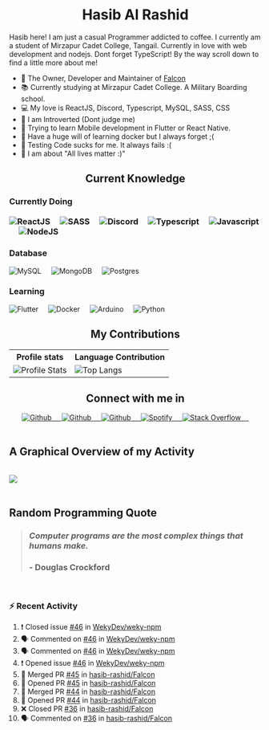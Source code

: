 <h1 align="center"><b>Hasib Al Rashid</b></h1>

<p>Hasib here! I am just a casual Programmer addicted to coffee. I currently am a student of Mirzapur Cadet College, Tangail. Currently in love with web development and nodejs. Dont forget TypeScript! By the way scroll down to find a little more about me!</p>

- 🔭 The Owner, Developer and Maintainer of [Falcon](https://github.com/hasib-rashid/Falcon)
- 📚 Currently studying at Mirzapur Cadet College. A Military Boarding school.
- 💻 My love is ReactJS, Discord, Typescript, MySQL, SASS, CSS
- 👦 I am Introverted (Dont judge me)
- 📱 Trying to learn Mobile development in Flutter or React Native.
- 🐳 Have a huge will of learning docker but I always forget ;(
- 🧪 Testing Code sucks for me. It always fails :(
- 🤼 I am about "All lives matter :)"

<h2 align="center">Current Knowledge</h2>

<h3>Currently Doing
<br>
<br>
<div>
<img src="https://img.shields.io/badge/-ReactJS-black?style=flat-square&amp;logo=React" alt="ReactJS">&nbsp;&nbsp;&nbsp;&nbsp;
<img src="https://img.shields.io/badge/-SASS-black?style=flat-square&amp;logo=SASS" alt="SASS">&nbsp;&nbsp;&nbsp;&nbsp;
<img src="https://img.shields.io/badge/-DiscordJS-black?style=flat-square&amp;logo=Discord" alt="Discord">&nbsp;&nbsp;&nbsp;&nbsp;
<img src="https://img.shields.io/badge/-Typescript-black?style=flat-square&amp;logo=Typescript" alt="Typescript">&nbsp;&nbsp;&nbsp;&nbsp;
<img src="https://img.shields.io/badge/-Javascript-black?style=flat-square&amp;logo=Javascript" alt="Javascript">&nbsp;&nbsp;&nbsp;&nbsp;
<img src="https://img.shields.io/badge/-NodeJS-black?style=flat-square&amp;logo=nodedotjs" alt="NodeJS">&nbsp;&nbsp;&nbsp;&nbsp;
</div>
<h3>Database</h3>
<div>
<img src="https://img.shields.io/badge/-MySQL-black?style=flat-square&amp;logo=mysql" alt="MySQL">&nbsp;&nbsp;&nbsp;&nbsp;
<img src="https://img.shields.io/badge/-MongoDB-black?style=flat-square&amp;logo=mongodb" alt="MongoDB">&nbsp;&nbsp;&nbsp;&nbsp;
<img src="https://img.shields.io/badge/-Postgres-black?style=flat-square&amp;logo=postgresql" alt="Postgres">&nbsp;&nbsp;&nbsp;&nbsp;
</div>
<h3>Learning</h3>
<div>
<img src="https://img.shields.io/badge/-Flutter-black?style=flat-square&amp;logo=flutter" alt="Flutter">&nbsp;&nbsp;&nbsp;&nbsp;
<img src="https://img.shields.io/badge/-Docker-black?style=flat-square&amp;logo=docker" alt="Docker">&nbsp;&nbsp;&nbsp;&nbsp;
<img src="https://img.shields.io/badge/-Arduino-black?style=flat-square&amp;logo=arduino" alt="Arduino">&nbsp;&nbsp;&nbsp;&nbsp;
<img src="https://img.shields.io/badge/-Python-black?style=flat-square&amp;logo=python" alt="Python">&nbsp;&nbsp;&nbsp;&nbsp;
</div>

<h2 align="center">My Contributions</h2>
<p align="center">
   <table>
      <tr>
       <th>Profile stats  </th>
       <th>Language Contribution</th>
     </tr>
      <tr>
       <td><img alt="Profile Stats" src="https://github-readme-stats.vercel.app/api?username=hasib-rashid&show_icons=true&theme=tokyonight"> </td>
       <td><img alt="Top Langs" src="https://github-readme-stats.vercel.app/api/top-langs/?username=hasib-rashid&langs_count=10&theme=tokyonight&layout=compact&hide=html"> </td>
     </tr>
   </table>
</p>

<h2 align="center">Connect with me in</h2>
<div align="center">
<a href="https://github.com/hasib-rashid">
  <img src="https://img.shields.io/badge/-Github-black?style=flat-square&amp;logo=github" alt="Github">&nbsp;&nbsp;&nbsp;&nbsp;
</a>
<a href="https://hasibrashid.tk">
  <img src="https://img.shields.io/badge/-Website-black?style=flat-square&amp;logo=circle" alt="Github">&nbsp;&nbsp;&nbsp;&nbsp;
</a><a href="https://dev.to/hasibrashid">
  <img src="https://img.shields.io/badge/-Dev.to-black?style=flat-square&amp;logo=dev.to" alt="Github">&nbsp;&nbsp;&nbsp;&nbsp;
</a><a href="https://open.spotify.com/user/2gm5rrycgg6pu4rdxq3tcc9lx">
  <img src="https://img.shields.io/badge/-Spotify-black?style=flat-square&amp;logo=spotify" alt="Spotify">&nbsp;&nbsp;&nbsp;&nbsp;
</a><a href="https://github.com/hasib-rashid">
  <img src="https://img.shields.io/badge/-Stack Overflow-black?style=flat-square&amp;logo=stack-overflow" alt="Stack Overflow">&nbsp;&nbsp;&nbsp;&nbsp;
</a>
</div>

<br>
<h2>A Graphical Overview of my Activity</h2>
<br>
<img src="https://activity-graph.herokuapp.com/graph?username=hasib-rashid&theme=github"></img>

<br>
<br>
<h2>Random Programming Quote</h2>


<!--PROGRAMMING-QUOTE-BOT:start-->
<blockquote> <h3> <i> Computer programs are the most complex things that humans make. </i> </h3>
<h3> - <b>Douglas Crockford</b> </h3> </blockquote>
<br>
<!--PROGRAMMING-QUOTE-BOT:end-->

### :zap: Recent Activity

<!--START_SECTION:activity-->
1. ❗️ Closed issue [#46](https://github.com/WekyDev/weky-npm/issues/46) in [WekyDev/weky-npm](https://github.com/WekyDev/weky-npm)
2. 🗣 Commented on [#46](https://github.com/WekyDev/weky-npm/issues/46) in [WekyDev/weky-npm](https://github.com/WekyDev/weky-npm)
3. 🗣 Commented on [#46](https://github.com/WekyDev/weky-npm/issues/46) in [WekyDev/weky-npm](https://github.com/WekyDev/weky-npm)
4. ❗️ Opened issue [#46](https://github.com/WekyDev/weky-npm/issues/46) in [WekyDev/weky-npm](https://github.com/WekyDev/weky-npm)
5. 🎉 Merged PR [#45](https://github.com/hasib-rashid/Falcon/pull/45) in [hasib-rashid/Falcon](https://github.com/hasib-rashid/Falcon)
6. 💪 Opened PR [#45](https://github.com/hasib-rashid/Falcon/pull/45) in [hasib-rashid/Falcon](https://github.com/hasib-rashid/Falcon)
7. 🎉 Merged PR [#44](https://github.com/hasib-rashid/Falcon/pull/44) in [hasib-rashid/Falcon](https://github.com/hasib-rashid/Falcon)
8. 💪 Opened PR [#44](https://github.com/hasib-rashid/Falcon/pull/44) in [hasib-rashid/Falcon](https://github.com/hasib-rashid/Falcon)
9. ❌ Closed PR [#36](https://github.com/hasib-rashid/Falcon/pull/36) in [hasib-rashid/Falcon](https://github.com/hasib-rashid/Falcon)
10. 🗣 Commented on [#36](https://github.com/hasib-rashid/Falcon/issues/36) in [hasib-rashid/Falcon](https://github.com/hasib-rashid/Falcon)
<!--END_SECTION:activity-->

<!-- Please gimme peace bro -->